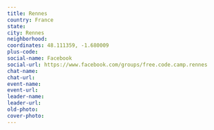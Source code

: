 ```yaml
---
title: Rennes
country: France
state: 
city: Rennes
neighborhood: 
coordinates: 48.111359, -1.680009
plus-code:
social-name: Facebook
social-url: https://www.facebook.com/groups/free.code.camp.rennes
chat-name:
chat-url:
event-name:
event-url:
leader-name:
leader-url:
old-photo: 
cover-photo:
---
```

